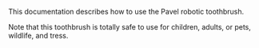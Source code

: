 This documentation describes how to use the Pavel robotic toothbrush.

Note that this toothbrush is totally safe to use for children, adults, or pets, wildlife, and tress.
